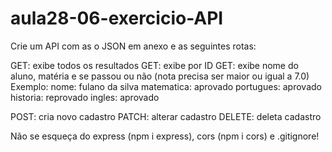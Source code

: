 # aula28-06-exercicio-API
Crie um API com as o JSON em anexo e as seguintes rotas:

GET: exibe todos os resultados
GET: exibe por ID
GET: exibe nome do aluno, matéria e se passou ou não (nota precisa ser maior ou igual a 7.0)
  Exemplo:
  nome: fulano da silva
  matematica: aprovado
  portugues: aprovado
  historia: reprovado
  ingles: aprovado
  
POST: cria novo cadastro
PATCH: alterar cadastro
DELETE: deleta cadastro

Não se esqueça do express (npm i express), cors (npm i cors) e .gitignore!
